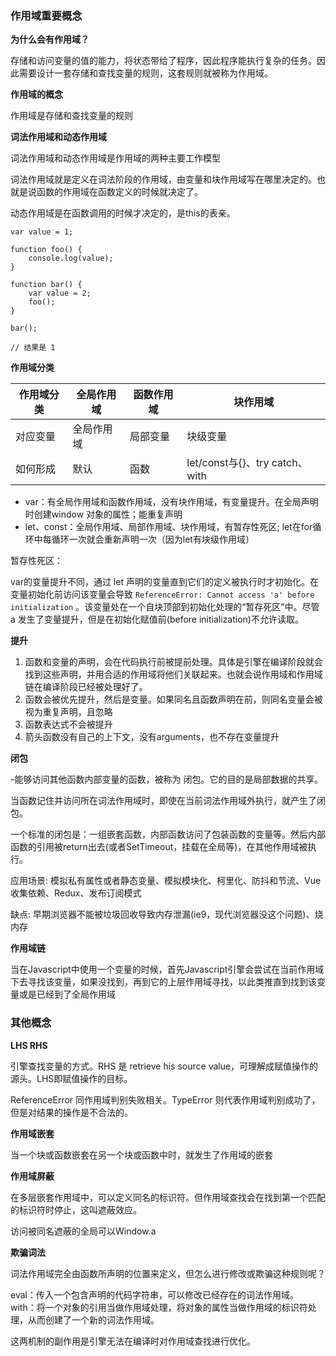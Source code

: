 
### 作用域重要概念

**为什么会有作用域？**

存储和访问变量的值的能力，将状态带给了程序，因此程序能执行复杂的任务。因此需要设计一套存储和查找变量的规则，这套规则就被称为作用域。

**作用域的概念**

作用域是存储和查找变量的规则


**词法作用域和动态作用域**

词法作用域和动态作用域是作用域的两种主要工作模型

词法作用域就是定义在词法阶段的作用域，由变量和块作用域写在哪里决定的。也就是说函数的作用域在函数定义的时候就决定了。

动态作用域是在函数调用的时候才决定的，是this的表亲。

```
var value = 1;

function foo() {
    console.log(value);
}

function bar() {
    var value = 2;
    foo();
}

bar();

// 结果是 1
```

**作用域分类**

作用域分类|全局作用域 | 函数作用域 | 块作用域
---|---|---|---
对应变量|全局作用域 | 局部变量 | 块级变量
如何形成|默认 |函数 | let/const与{}、try catch、with


- var：有全局作用域和函数作用域，没有块作用域，有变量提升。在全局声明时创建window 对象的属性；能重复声明
- let、const：全局作用域、局部作用域、块作用域，有暂存性死区; let在for循环中每循环一次就会重新声明一次（因为let有块级作用域）

暂存性死区：

var的变量提升不同，通过 let 声明的变量直到它们的定义被执行时才初始化。在变量初始化前访问该变量会导致 `ReferenceError: Cannot access 'a' before initialization` 。该变量处在一个自块顶部到初始化处理的“暂存死区”中。尽管 a 发生了变量提升，但是在初始化赋值前(before initialization)不允许读取。

**提升**

1. 函数和变量的声明，会在代码执行前被提前处理。具体是引擎在编译阶段就会找到这些声明，并用合适的作用域将他们关联起来。也就会说作用域和作用域链在编译阶段已经被处理好了。
2. 函数会被优先提升，然后是变量。如果同名且函数声明在前，则同名变量会被视为重复声明，且忽略
3. 函数表达式不会被提升
4. 箭头函数没有自己的上下文，没有arguments，也不存在变量提升

**闭包**

-能够访问其他函数内部变量的函数，被称为 闭包。它的目的是局部数据的共享。

当函数记住并访问所在词法作用域时，即使在当前词法作用域外执行，就产生了闭包。

一个标准的闭包是：一组嵌套函数，内部函数访问了包装函数的变量等。然后内部函数的引用被return出去(或者SetTimeout，挂载在全局等)，在其他作用域被执行。

应用场景: 模拟私有属性或者静态变量、模拟模块化、柯里化、防抖和节流、Vue收集依赖、Redux、发布订阅模式

缺点: 早期浏览器不能被垃圾回收导致内存泄漏(ie9，现代浏览器没这个问题)、烧内存



**作用域链**

当在Javascript中使用一个变量的时候，首先Javascript引擎会尝试在当前作用域下去寻找该变量，如果没找到，再到它的上层作用域寻找，以此类推直到找到该变量或是已经到了全局作用域

### 其他概念

**LHS RHS** 

引擎查找变量的方式。RHS 是 retrieve his source value，可理解成赋值操作的源头。LHS即赋值操作的目标。

ReferenceError 同作用域判别失败相关。TypeError 则代表作用域判别成功了，但是对结果的操作是不合法的。

**作用域嵌套**

当一个块或函数嵌套在另一个块或函数中时，就发生了作用域的嵌套

**作用域屏蔽**

在多层嵌套作用域中，可以定义同名的标识符。但作用域查找会在找到第一个匹配的标识符时停止，这叫遮蔽效应。

访问被同名遮蔽的全局可以Window.a

**欺骗词法**

词法作用域完全由函数所声明的位置来定义，但怎么进行修改或欺骗这种规则呢？

eval：传入一个包含声明的代码字符串，可以修改已经存在的词法作用域。
with：将一个对象的引用当做作用域处理，将对象的属性当做作用域的标识符处理，从而创建了一个新的词法作用域。

这两机制的副作用是引擎无法在编译时对作用域查找进行优化。


